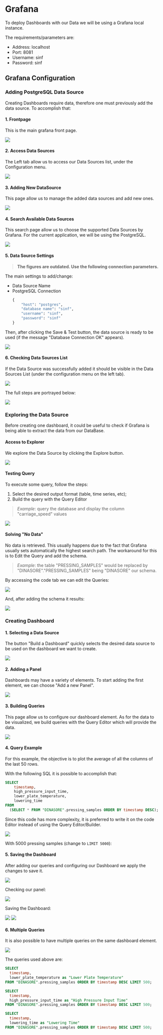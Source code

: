 # Grafana

To deploy Dashboards with our Data we will be using a Grafana local instance.

The requirements/parameters are:

- Address: localhost
- Port: 8081
- Username: sinf
- Password: sinf

## Grafana Configuration

### Adding PostgreSQL Data Source

Creating Dashboards require data, therefore one must previously add the data source. To accomplish that:

#### 1. Frontpage

This is the main grafana front page.

![](images/grafana1.png)

#### 2. Access Data Sources

The Left tab allow us to access our Data Sources list, under the Configuration menu.

![](images/grafana2.png)

#### 3. Adding New DataSource

This page allow us to manage the added data sources and add new ones.

![](images/grafana3.png)

#### 4. Search Available Data Sources

This search page allow us to choose the supported Data Sources by Grafana. For the current application, we will be using the PostgreSQL.

![](images/grafana4.png)

#### 5. Data Source Settings

> **The figures are outdated. Use the following connection parameters.**

The main settings to add/change:

- Data Source Name
- PostgreSQL Connection
    ```python
    {
        "host": "postgres",
        "database name": "sinf",
        "username": "sinf",
        "password": "sinf"
    }
    ```

Then, after clicking the Save & Test button, the data source is ready to be used (if the message "Database Connection OK" appears).

![](images/grafana5.png)

#### 6. Checking Data Sources List

If the Data Source was successfully added it should be visible in the Data Sources List (under the configuration menu on the left tab).

![](images/grafana6.png)

The full steps are portrayed below:

![](images/grafana7.gif)


### Exploring the Data Source

Before creating one dashboard, it could be useful to check if Grafana is being able to extract the data from our DataBase.

#### Access to Explorer

We explore the Data Source by clicking the Explore button.

![](images/grafana8.png)


#### Testing Query

To execute some query, follow the steps:

1. Select the desired output format (table, time series, etc);
2. Build the query with the Query Editor

> *Example*: query the database and display the column "carriage_speed" values

![](images/grafana9.png)


#### Solving "No Data"

No data is retrieved. This usually happens due to the fact that Grafana usually sets automatically the highest search path. The workaround for this is to Edit the Query and add the schema.

> *Example*: the table "PRESSING_SAMPLES" would be replaced by "DINASORE"."PRESSING_SAMPLES" being "DINASORE" our schema.

By accessing the code tab we can edit the Queries:

![](images/grafana10.png)

And, after adding the schema it results:

![](images/grafana11.png)


### Creating Dashboard

#### 1. Selecting a Data Source

The button "Build a Dashboard" quickly selects the desired data source to be used on the dashboard we want to create.

![](images/grafana12.png)

#### 2. Adding a Panel

Dashboards may have a variety of elements. To start adding the first element, we can choose "Add a new Panel".

![](images/grafana13.png)

#### 3. Building Queries

This page allow us to configure our dashboard element. As for the data to be visualized, we build queries with the Query Editor which will provide the data.

![](images/grafana14.png)

#### 4. Query Example

For this example, the objective is to plot the average of all the columns of the last 50 rows.

With the following SQL it is possible to accomplish that:

```sql
SELECT
    timestamp,
    high_pressure_input_time,
    lower_plate_temperature,
    lowering_time
FROM
  (SELECT * FROM "DINASORE".pressing_samples ORDER BY timestamp DESC);
```

Since this code has more complexity, it is preferred to write it on the code Editor instead of using the Query Editor/Builder.

![](images/grafana15.png)

With 5000 pressing samples (change to `LIMIT 5000`):

#### 5. Saving the Dashboard

After adding our queries and configuring our Dashboard we apply the changes to save it.

![](images/grafana16.png)

Checking our panel:

![](images/grafana17.png)

Saving the Dashboard:

![](images/grafana18.png)
![](images/grafana18_2.png)


#### 6. Multiple Queries

It is also possible to have multiple queries on the same dashboard element.

![](images/grafana19.png)

The queries used above are:

```sql
SELECT
  timestamp,
  lower_plate_temperature as "Lower Plate Temperature"
FROM "DINASORE".pressing_samples ORDER BY timestamp DESC LIMIT 500;

SELECT
  timestamp,
  high_pressure_input_time as "High Pressure Input Time"
FROM "DINASORE".pressing_samples ORDER BY timestamp DESC LIMIT 500;

SELECT
  timestamp,
  lowering_time as "Lowering Time"
FROM "DINASORE".pressing_samples ORDER BY timestamp DESC LIMIT 500;
```
